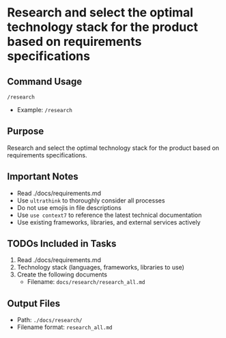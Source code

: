 # Research and select the optimal technology stack for the product based on requirements specifications 

## Command Usage
`/research`
- Example: `/research`

## Purpose
Research and select the optimal technology stack for the product based on requirements specifications.

## Important Notes
- Read ./docs/requirements.md
- Use `ultrathink` to thoroughly consider all processes
- Do not use emojis in file descriptions
- Use `use context7` to reference the latest technical documentation
- Use existing frameworks, libraries, and external services actively

## TODOs Included in Tasks
1. Read ./docs/requirements.md
2. Technology stack (languages, frameworks, libraries to use)
3. Create the following documents
   - Filename: `docs/research/research_all.md`

## Output Files
- Path: `./docs/research/`
- Filename format: `research_all.md`